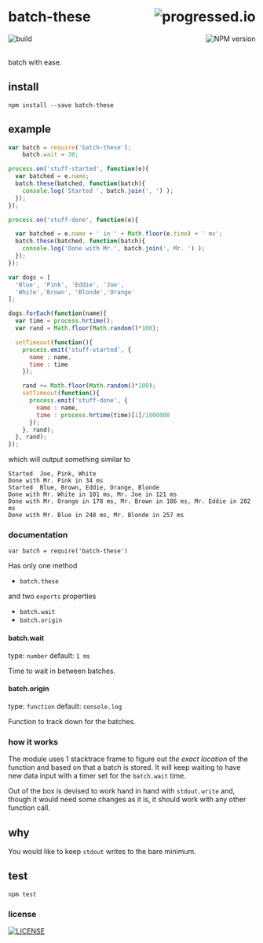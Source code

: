 # batch-these [<img alt="progressed.io" src="http://progressed.io/bar/75" align="right"/>](https://github.com/fehmicansaglam/progressed.io)

[<img alt="build" src="http://img.shields.io/travis/stringparser/batch-these/master.svg?style=flat-square" align="left"/>](https://travis-ci.org/stringparser/batch-these/builds)
[<img alt="NPM version" src="http://img.shields.io/npm/v/batch-these.svg?style=flat-square" align="right"/>](http://www.npmjs.org/package/batch-these)
<br><br>

batch with ease.
<br>

## install

    npm install --save batch-these

## example

```js
var batch = require('batch-these');
    batch.wait = 30;

process.on('stuff-started', function(e){
  var batched = e.name;
  batch.these(batched, function(batch){
    console.log('Started ', batch.join(', ') );
  });
});

process.on('stuff-done', function(e){

  var batched = e.name + ' in ' + Math.floor(e.time) + ' ms';
  batch.these(batched, function(batch){
    console.log('Done with Mr.', batch.join(', Mr. ') );
  });
});

var dogs = [
  'Blue', 'Pink', 'Eddie', 'Joe',
  'White','Brown', 'Blonde','Orange'
];

dogs.forEach(function(name){
  var time = process.hrtime();
  var rand = Math.floor(Math.random()*100);

  setTimeout(function(){
    process.emit('stuff-started', {
      name : name,
      time : time
    });

    rand += Math.floor(Math.random()*100);
    setTimeout(function(){
      process.emit('stuff-done', {
        name : name,
        time : process.hrtime(time)[1]/1000000
      });
    }, rand);
  }, rand);
});

```

which will output something similar to

```shell
Started  Joe, Pink, White
Done with Mr. Pink in 34 ms
Started  Blue, Brown, Eddie, Orange, Blonde
Done with Mr. White in 101 ms, Mr. Joe in 121 ms
Done with Mr. Orange in 178 ms, Mr. Brown in 186 ms, Mr. Eddie in 202 ms
Done with Mr. Blue in 248 ms, Mr. Blonde in 257 ms
```

### documentation

`var batch = require('batch-these')`

Has only one method
  - `batch.these`

and two `exports` properties
  - `batch.wait`
  - `batch.origin`

#### batch.wait

type: `number`
default: `1 ms`

Time to wait in between batches.

#### batch.origin

type: `function`
default: `console.log`

Function to track down for the batches.

### how it works

The module uses 1 stacktrace frame to figure out *the exact location* of the function and based on that a batch is stored. It will keep waiting to have
new data input with a timer set for the `batch.wait` time.

Out of the box is devised to work hand in hand with `stdout.write` and, though it would need some changes as it is, it should work with any other function call.

## why

You would like to keep `stdout` writes to the bare minimum.

## test

    npm test

### license

[<img alt="LICENSE" src="http://img.shields.io/npm/l/batch-these.svg?style=flat-square"/>](http://opensource.org/licenses/MIT)

